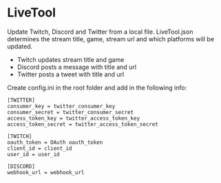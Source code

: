 # LiveTool

Update Twitch, Discord and Twitter from a local file. LiveTool.json determines the stream title, game, stream url and which platforms will be updated.

- Twitch updates stream title and game
- Discord posts a message with title and url
- Twitter posts a tweet with title and url

Create config.ini in the root folder and add in the following info:

```
[TWITTER]
consumer_key = twitter_consumer_key
consumer_secret = twitter_consumer_secret
access_token_key = twitter_access_token_key
access_token_secret = twitter_access_token_secret

[TWITCH]
oauth_token = OAuth oauth_token
client_id = client_id
user_id = user_id

[DISCORD]
webhook_url = webhook_url

```
